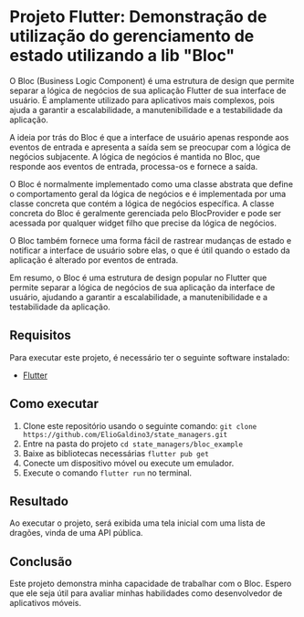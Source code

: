 # Projeto Flutter: Demonstração de utilização do gerenciamento de estado utilizando a lib "Bloc"

O Bloc (Business Logic Component) é uma estrutura de design que permite separar a lógica de negócios de sua aplicação Flutter de sua interface de usuário. É amplamente utilizado para aplicativos mais complexos, pois ajuda a garantir a escalabilidade, a manutenibilidade e a testabilidade da aplicação.

A ideia por trás do Bloc é que a interface de usuário apenas responde aos eventos de entrada e apresenta a saída sem se preocupar com a lógica de negócios subjacente. A lógica de negócios é mantida no Bloc, que responde aos eventos de entrada, processa-os e fornece a saída.

O Bloc é normalmente implementado como uma classe abstrata que define o comportamento geral da lógica de negócios e é implementada por uma classe concreta que contém a lógica de negócios específica. A classe concreta do Bloc é geralmente gerenciada pelo BlocProvider e pode ser acessada por qualquer widget filho que precise da lógica de negócios.

O Bloc também fornece uma forma fácil de rastrear mudanças de estado e notificar a interface de usuário sobre elas, o que é útil quando o estado da aplicação é alterado por eventos de entrada.

Em resumo, o Bloc é uma estrutura de design popular no Flutter que permite separar a lógica de negócios de sua aplicação da interface de usuário, ajudando a garantir a escalabilidade, a manutenibilidade e a testabilidade da aplicação.

## Requisitos

Para executar este projeto, é necessário ter o seguinte software instalado:

 - [Flutter](https://flutter.dev/docs/get-started/install)

## Como executar

1. Clone este repositório usando o seguinte comando:
```git clone https://github.com/ElioGaldino3/state_managers.git```
2. Entre na pasta do projeto
```cd state_managers/bloc_example```
3. Baixe as bibliotecas necessárias
```flutter pub get```
4. Conecte um dispositivo móvel ou execute um emulador.
5. Execute o comando ```flutter run``` no terminal.

## Resultado

Ao executar o projeto, será exibida uma tela inicial com uma lista de dragões, vinda de uma API pública.

## Conclusão

Este projeto demonstra minha capacidade de trabalhar com o Bloc. Espero que ele seja útil para avaliar minhas habilidades como desenvolvedor de aplicativos móveis.